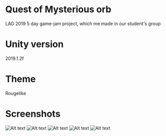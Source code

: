 # Quest of Mysterious orb
LAG 2019 5 day game-jam project, which me made in our student's group 

# Unity version
2019.1.2f

# Theme
Rougelike

# Screenshots
![Alt text](Media/1.png?raw=true)
![Alt text](Media/2.png?raw=true)
![Alt text](Media/3.png?raw=true)
![Alt text](Media/4.png?raw=true)
![Alt text](Media/5.png?raw=true)
